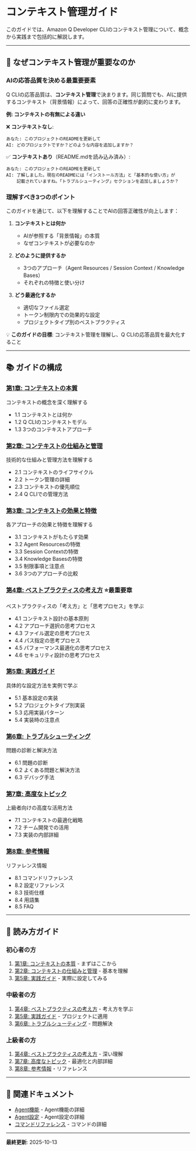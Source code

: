 # コンテキスト管理ガイド

このガイドでは、Amazon Q Developer CLIのコンテキスト管理について、概念から実践まで包括的に解説します。

---

## 🎯 なぜコンテキスト管理が重要なのか

### AIの応答品質を決める最重要要素

Q CLIの応答品質は、**コンテキスト管理**で決まります。同じ質問でも、AIに提供するコンテキスト（背景情報）によって、回答の正確性が劇的に変わります。

**例: コンテキストの有無による違い**

❌ **コンテキストなし**:
```
あなた: このプロジェクトのREADMEを更新して
AI: どのプロジェクトですか？どのような内容を追加しますか？
```

✅ **コンテキストあり**（README.mdを読み込み済み）:
```
あなた: このプロジェクトのREADMEを更新して
AI: 了解しました。現在のREADMEには「インストール方法」と「基本的な使い方」が
    記載されていますね。「トラブルシューティング」セクションを追加しましょうか？
```

### 理解すべき3つのポイント

このガイドを通じて、以下を理解することでAIの回答正確性が向上します：

1. **コンテキストとは何か**
   - AIが参照する「背景情報」の本質
   - なぜコンテキストが必要なのか

2. **どのように提供するか**
   - 3つのアプローチ（Agent Resources / Session Context / Knowledge Bases）
   - それぞれの特徴と使い分け

3. **どう最適化するか**
   - 適切なファイル選定
   - トークン制限内での効果的な設定
   - プロジェクトタイプ別のベストプラクティス

💡 **このガイドの目標**: コンテキスト管理を理解し、Q CLIの応答品質を最大化すること

---

## 📚 ガイドの構成

### [第1章: コンテキストの本質](01_essence.md)
コンテキストの概念を深く理解する

- 1.1 コンテキストとは何か
- 1.2 Q CLIのコンテキストモデル
- 1.3 3つのコンテキストアプローチ

### [第2章: コンテキストの仕組みと管理](02_mechanism.md)
技術的な仕組みと管理方法を理解する

- 2.1 コンテキストのライフサイクル
- 2.2 トークン管理の詳細
- 2.3 コンテキストの優先順位
- 2.4 Q CLIでの管理方法

### [第3章: コンテキストの効果と特徴](03_effects.md)
各アプローチの効果と特徴を理解する

- 3.1 コンテキストがもたらす効果
- 3.2 Agent Resourcesの特徴
- 3.3 Session Contextの特徴
- 3.4 Knowledge Basesの特徴
- 3.5 制限事項と注意点
- 3.6 3つのアプローチの比較

### [第4章: ベストプラクティスの考え方](04_best-practices.md) ⭐最重要章
ベストプラクティスの「考え方」と「思考プロセス」を学ぶ

- 4.1 コンテキスト設計の基本原則
- 4.2 アプローチ選択の思考プロセス
- 4.3 ファイル選定の思考プロセス
- 4.4 パス指定の思考プロセス
- 4.5 パフォーマンス最適化の思考プロセス
- 4.6 セキュリティ設計の思考プロセス

### [第5章: 実践ガイド](05_practical-guide.md)
具体的な設定方法を実例で学ぶ

- 5.1 基本設定の実装
- 5.2 プロジェクトタイプ別実装
- 5.3 応用実装パターン
- 5.4 実装時の注意点

### [第6章: トラブルシューティング](06_troubleshooting.md)
問題の診断と解決方法

- 6.1 問題の診断
- 6.2 よくある問題と解決方法
- 6.3 デバッグ手法

### [第7章: 高度なトピック](07_advanced.md)
上級者向けの高度な活用方法

- 7.1 コンテキストの最適化戦略
- 7.2 チーム開発での活用
- 7.3 実装の内部詳細

### [第8章: 参考情報](08_reference.md)
リファレンス情報

- 8.1 コマンドリファレンス
- 8.2 設定リファレンス
- 8.3 技術仕様
- 8.4 用語集
- 8.5 FAQ

---

## 🎯 読み方ガイド

### 初心者の方
1. [第1章: コンテキストの本質](01_essence.md) - まずはここから
2. [第2章: コンテキストの仕組みと管理](02_mechanism.md) - 基本を理解
3. [第5章: 実践ガイド](05_practical-guide.md) - 実際に設定してみる

### 中級者の方
1. [第4章: ベストプラクティスの考え方](04_best-practices.md) - 考え方を学ぶ
2. [第5章: 実践ガイド](05_practical-guide.md) - プロジェクトに適用
3. [第6章: トラブルシューティング](06_troubleshooting.md) - 問題解決

### 上級者の方
1. [第4章: ベストプラクティスの考え方](04_best-practices.md) - 深い理解
2. [第7章: 高度なトピック](07_advanced.md) - 最適化と内部詳細
3. [第8章: 参考情報](08_reference.md) - リファレンス

---

## 📖 関連ドキュメント

- [Agent機能](../02_features/02_agents.md) - Agent機能の詳細
- [Agent設定](../03_configuration/04_agent-configuration.md) - Agent設定の詳細
- [コマンドリファレンス](../07_reference/02_commands.md) - コマンドの詳細

---

**最終更新**: 2025-10-13
